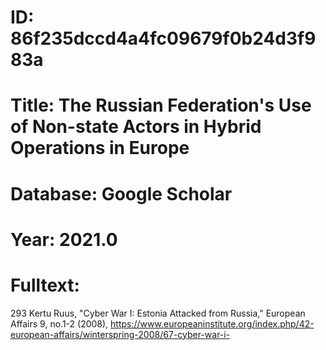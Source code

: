 # ID: 86f235dccd4a4fc09679f0b24d3f983a
# Title: The Russian Federation's Use of Non-state Actors in Hybrid Operations in Europe
# Database: Google Scholar
# Year: 2021.0
# Fulltext:
293 Kertu Ruus, "Cyber War I: Estonia Attacked from Russia," European Affairs 9, no.1-2 (2008), https://www.europeaninstitute.org/index.php/42-european-affairs/winterspring-2008/67-cyber-war-i-